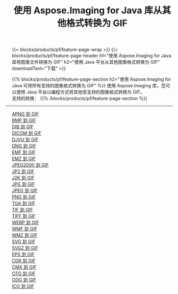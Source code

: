 ﻿---
title: 使用 Aspose.Imaging for Java 库从其他格式转换为 GIF 
weight: 3920
url: /zh-hans/java/conversion/to/gif 
lang: zh-hans
langdirlevel: 2
locales: zh-hans,ja,it,ru,de,es,fr,nl,id,lt,pl,pt,vi,tr,ko,zh-hant,ar,hi,th,sv,cs,uk,he
description: 使用 Aspose.Imaging，您可以使用 Java 从其他格式转换为 GIF
---

{{< blocks/products/pf/feature-page-wrap >}}
{{< blocks/products/pf/feature-page-header h1="使用 Aspose.Imaging for Java 库将图像文件转换为 GIF" h2="使用 Java 平台从其他图像格式转换为 GIF" downloadText="下载" >}}


{{% blocks/products/pf/feature-page-section  h2="使用 Aspose.Imaging for Java 可将所有支持的图像格式转换为 GIF" %}}
使用 Aspose.Imaging 库，您可以使用 Java 平台以编程方式将其他受支持的图像格式转换为 GIF。
<br/>
支持的转换：
{{% /blocks/products/pf/feature-page-section %}}
<div class="container-fluid productfamilypage bg-gray">
    <div class="convertypes bg-gray agp-content section">
        <div class="container">
		<hr style="margin-left:-20px;"/>
		<div class="row other-converters">
		    <div class='col-md-2 other-converter remove-lp remove-rp'><a href="/imaging/zh-hans/java/conversion/apng-to-gif" >APNG 到 GIF</a></div>
<div class='col-md-2 other-converter remove-lp remove-rp'><a href="/imaging/zh-hans/java/conversion/bmp-to-gif" >BMP 到 GIF</a></div>
<div class='col-md-2 other-converter remove-lp remove-rp'><a href="/imaging/zh-hans/java/conversion/dib-to-gif" >DIB 到 GIF</a></div>
<div class='col-md-2 other-converter remove-lp remove-rp'><a href="/imaging/zh-hans/java/conversion/dicom-to-gif" >DICOM 到 GIF</a></div>
<div class='col-md-2 other-converter remove-lp remove-rp'><a href="/imaging/zh-hans/java/conversion/djvu-to-gif" >DJVU 到 GIF</a></div>
<div class='col-md-2 other-converter remove-lp remove-rp'><a href="/imaging/zh-hans/java/conversion/dng-to-gif" >DNG 到 GIF</a></div>
<div class='col-md-2 other-converter remove-lp remove-rp'><a href="/imaging/zh-hans/java/conversion/emf-to-gif" >EMF 到 GIF</a></div>
<div class='col-md-2 other-converter remove-lp remove-rp'><a href="/imaging/zh-hans/java/conversion/emz-to-gif" >EMZ 到 GIF</a></div>
<div class='col-md-2 other-converter remove-lp remove-rp'><a href="/imaging/zh-hans/java/conversion/jpeg2000-to-gif" >JPEG2000 到 GIF</a></div>
<div class='col-md-2 other-converter remove-lp remove-rp'><a href="/imaging/zh-hans/java/conversion/jp2-to-gif" >JP2 到 GIF</a></div>
<div class='col-md-2 other-converter remove-lp remove-rp'><a href="/imaging/zh-hans/java/conversion/j2k-to-gif" >J2K 到 GIF</a></div>
<div class='col-md-2 other-converter remove-lp remove-rp'><a href="/imaging/zh-hans/java/conversion/jpg-to-gif" >JPG 到 GIF</a></div>
<div class='col-md-2 other-converter remove-lp remove-rp'><a href="/imaging/zh-hans/java/conversion/jpeg-to-gif" >JPEG 到 GIF</a></div>
<div class='col-md-2 other-converter remove-lp remove-rp'><a href="/imaging/zh-hans/java/conversion/png-to-gif" >PNG 到 GIF</a></div>
<div class='col-md-2 other-converter remove-lp remove-rp'><a href="/imaging/zh-hans/java/conversion/tga-to-gif" >TGA 到 GIF</a></div>
<div class='col-md-2 other-converter remove-lp remove-rp'><a href="/imaging/zh-hans/java/conversion/tif-to-gif" >TIF 到 GIF</a></div>
<div class='col-md-2 other-converter remove-lp remove-rp'><a href="/imaging/zh-hans/java/conversion/tiff-to-gif" >TIFF 到 GIF</a></div>
<div class='col-md-2 other-converter remove-lp remove-rp'><a href="/imaging/zh-hans/java/conversion/webp-to-gif" >WEBP 到 GIF</a></div>
<div class='col-md-2 other-converter remove-lp remove-rp'><a href="/imaging/zh-hans/java/conversion/wmf-to-gif" >WMF 到 GIF</a></div>
<div class='col-md-2 other-converter remove-lp remove-rp'><a href="/imaging/zh-hans/java/conversion/wmz-to-gif" >WMZ 到 GIF</a></div>
<div class='col-md-2 other-converter remove-lp remove-rp'><a href="/imaging/zh-hans/java/conversion/svg-to-gif" >SVG 到 GIF</a></div>
<div class='col-md-2 other-converter remove-lp remove-rp'><a href="/imaging/zh-hans/java/conversion/svgz-to-gif" >SVGZ 到 GIF</a></div>
<div class='col-md-2 other-converter remove-lp remove-rp'><a href="/imaging/zh-hans/java/conversion/eps-to-gif" >EPS 到 GIF</a></div>
<div class='col-md-2 other-converter remove-lp remove-rp'><a href="/imaging/zh-hans/java/conversion/cdr-to-gif" >CDR 到 GIF</a></div>
<div class='col-md-2 other-converter remove-lp remove-rp'><a href="/imaging/zh-hans/java/conversion/cmx-to-gif" >CMX 到 GIF</a></div>
<div class='col-md-2 other-converter remove-lp remove-rp'><a href="/imaging/zh-hans/java/conversion/otg-to-gif" >OTG 到 GIF</a></div>
<div class='col-md-2 other-converter remove-lp remove-rp'><a href="/imaging/zh-hans/java/conversion/odg-to-gif" >ODG 到 GIF</a></div>
<div class='col-md-2 other-converter remove-lp remove-rp'><a href="/imaging/zh-hans/java/conversion/ico-to-gif" >ICO 到 GIF</a></div>
                </div>
        </div>
    </div>
</div>
<br/>

